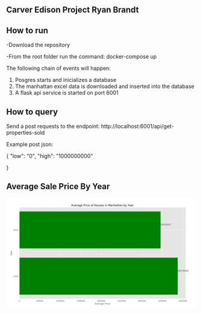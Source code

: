 
## Carver Edison Project Ryan Brandt 

## How to run 

-Download the repository

-From the root folder run the command: docker-compose up 

The following chain of events will happen: 

1. Posgres starts and inicializes a database 
2. The manhattan excel data is downloaded and inserted into the database 
3. A flask api service is started on port 6001


## How to query

Send a post requests to the endpoint: http://localhost:6001/api/get-properties-sold

Example post json: 

{
    "low": "0",
	"high": "1000000000"

}


## Average Sale Price By Year

![Alt text](avg.PNG?raw=true "Title")
